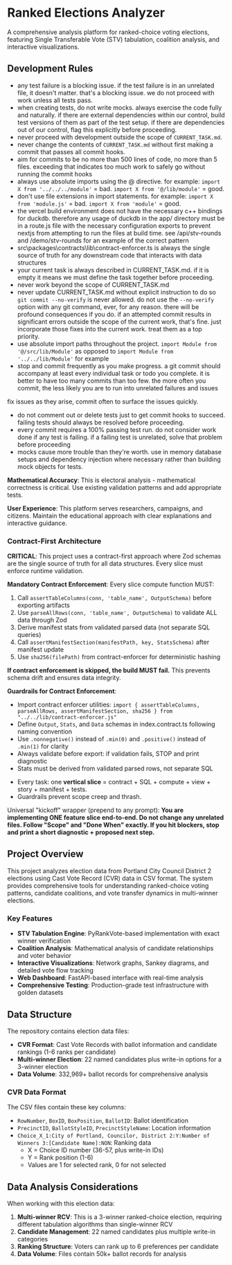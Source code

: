 # Ranked Elections Analyzer

A comprehensive analysis platform for ranked-choice voting elections, featuring Single Transferable Vote (STV) tabulation, coalition analysis, and interactive visualizations.

## Development Rules

- any test failure is a blocking issue. if the test failure is in an unrelated file, it doesn't matter. that's a blocking issue. we do not proceed with work unless all tests pass.
- when creating tests, do not write mocks. always exercise the code fully and naturally. if there are external dependencies within our control, build test versions of them as part of the test setup. if there are dependencies out of our control, flag this explicitly before proceeding.
- never proceed with development outside the scope of `CURRENT_TASK.md`.
- never change the contents of `CURRENT_TASK.md` without first making a commit that passes all commit hooks.
- aim for commits to be no more than 500 lines of code, no more than 5 files. exceeding that indicates too much work to safely go without running the commit hooks
- always use absolute imports using the @ directive. for example: `import X from '../../../module'` = bad. `import X from '@/lib/module'` = good.
- don't use file extensions in import statements. for example: `import X from 'module.js'` = bad. `import X from 'module'` = good.
- the vercel build environment does not have the necessary c++ bindings for duckdb. therefore any usage of duckdb in the app/ directory must be in a route.js file with the necessary configuration exports to prevent nextjs from attempting to run the files at build time. see /api/stv-rounds and /demo/stv-rounds for an example of the correct pattern
- src\packages\contracts\lib\contract-enforcer.ts is always the single source of truth for any downstream code that interacts with data structures
- your current task is always described in CURRENT_TASK.md. if it is empty it means we must define the task together before proceeding.
- never work beyond the scope of CURRENT_TASK.md
- never update CURRENT_TASK.md without explicit instruction to do so
`git commit --no-verify` is never allowed. do not use the `--no-verify` option with any git command, ever, for any reason. there will be profound consequences if you do. if an attempted commit results in significant errors outside the scope of the current work, that's fine. just incorporate those fixes into the current work. treat them as a top priority.
- use absolute import paths throughout the project. `import Module from '@/src/lib/Module'` as opposed to `import Module from '../../lib/Module'` for example
- stop and commit frequently as you make progress. a git commit should accompany at least every individual task or todo you complete. it is better to have too many commits than too few. the more often you commit, the less likely you are to run into unrelated failures and issues

fix issues as they arise, commit often to surface the issues quickly.

- do not comment out or delete tests just to get commit hooks to succeed. failing tests should always be resolved before proceeding.
- every commit requires a 100% passing test run. do not consider work done if any test is failing. if a failing test is unrelated, solve that problem before proceeding
- mocks cause more trouble than they're worth. use in memory database setups and dependency injection where necessary rather than building mock objects for tests.

**Mathematical Accuracy**: This is electoral analysis - mathematical correctness is critical. Use existing validation patterns and add appropriate tests.

**User Experience**: This platform serves researchers, campaigns, and citizens. Maintain the educational approach with clear explanations and interactive guidance.

### Contract-First Architecture

**CRITICAL**: This project uses a contract-first approach where Zod schemas are the single source of truth for all data structures. Every slice must enforce runtime validation.

**Mandatory Contract Enforcement**: Every slice compute function MUST:
1. Call `assertTableColumns(conn, 'table_name', OutputSchema)` before exporting artifacts
2. Use `parseAllRows(conn, 'table_name', OutputSchema)` to validate ALL data through Zod
3. Derive manifest stats from validated parsed data (not separate SQL queries)
4. Call `assertManifestSection(manifestPath, key, StatsSchema)` after manifest update
5. Use `sha256(filePath)` from contract-enforcer for deterministic hashing

**If contract enforcement is skipped, the build MUST fail.** This prevents schema drift and ensures data integrity.

**Guardrails for Contract Enforcement**:
- Import contract enforcer utilities: `import { assertTableColumns, parseAllRows, assertManifestSection, sha256 } from "../../lib/contract-enforcer.js"`
- Define `Output`, `Stats`, and `Data` schemas in index.contract.ts following naming convention
- Use `.nonnegative()` instead of `.min(0)` and `.positive()` instead of `.min(1)` for clarity
- Always validate before export: if validation fails, STOP and print diagnostic
- Stats must be derived from validated parsed rows, not separate SQL

* Every task: one **vertical slice** = contract + SQL + compute + view + story + manifest + tests.
* Guardrails prevent scope creep and thrash.

Universal "kickoff" wrapper (prepend to any prompt): **You are implementing ONE feature slice end-to-end. Do not change any unrelated files. Follow "Scope" and "Done When" exactly. If you hit blockers, stop and print a short diagnostic + proposed next step.**

## Project Overview

This project analyzes election data from Portland City Council District 2 elections using Cast Vote Record (CVR) data in CSV format. The system provides comprehensive tools for understanding ranked-choice voting patterns, candidate coalitions, and vote transfer dynamics in multi-winner elections.

### Key Features

- **STV Tabulation Engine**: PyRankVote-based implementation with exact winner verification
- **Coalition Analysis**: Mathematical analysis of candidate relationships and voter behavior
- **Interactive Visualizations**: Network graphs, Sankey diagrams, and detailed vote flow tracking
- **Web Dashboard**: FastAPI-based interface with real-time analysis
- **Comprehensive Testing**: Production-grade test infrastructure with golden datasets

## Data Structure

The repository contains election data files:
- **CVR Format**: Cast Vote Records with ballot information and candidate rankings (1-6 ranks per candidate)
- **Multi-winner Election**: 22 named candidates plus write-in options for a 3-winner election
- **Data Volume**: 332,969+ ballot records for comprehensive analysis

### CVR Data Format

The CSV files contain these key columns:
- `RowNumber`, `BoxID`, `BoxPosition`, `BallotID`: Ballot identification
- `PrecinctID`, `BallotStyleID`, `PrecinctStyleName`: Location information
- `Choice_X_1:City of Portland, Councilor, District 2:Y:Number of Winners 3:[Candidate Name]:NON`: Ranking data
  - X = Choice ID number (36-57, plus write-in IDs)
  - Y = Rank position (1-6)
  - Values are 1 for selected rank, 0 for not selected

## Data Analysis Considerations

When working with this election data:

1. **Multi-winner RCV**: This is a 3-winner ranked-choice election, requiring different tabulation algorithms than single-winner RCV
2. **Candidate Management**: 22 named candidates plus multiple write-in categories
3. **Ranking Structure**: Voters can rank up to 6 preferences per candidate
4. **Data Volume**: Files contain 50k+ ballot records for analysis

